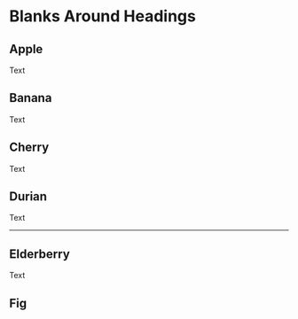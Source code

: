 # Blanks Around Headings


## Apple


Text
## Banana

Text
## Cherry


Text
## Durian ##


Text

---
Elderberry
----------
Text
## Fig
